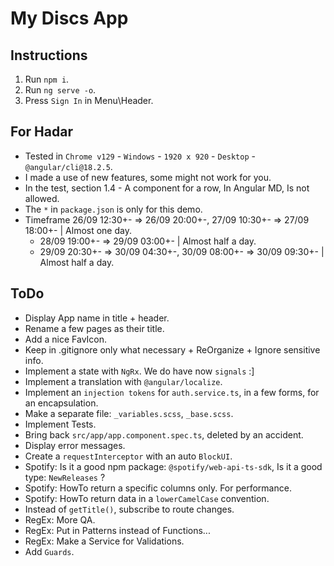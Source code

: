 # My Discs App

## Instructions
1. Run `npm i`.
2. Run `ng serve -o`.
3. Press `Sign In` in Menu\Header.

## For Hadar
- Tested in `Chrome v129` - `Windows` - `1920 x 920` - `Desktop` - `@angular/cli@18.2.5`.
- I made a use of new features, some might not work for you.
- In the test, section 1.4 - A component for a row, In Angular MD, Is not allowed.
- The `*` in `package.json` is only for this demo.
- Timeframe 26/09 12:30+- => 26/09 20:00+-, 27/09 10:30+- => 27/09 18:00+- | Almost one day.
  - 28/09 19:00+- => 29/09 03:00+- | Almost half a day.
  - 29/09 20:30+- => 30/09 04:30+-, 30/09 08:00+- => 30/09 09:30+- | Almost half a day.

## ToDo
- Display App name in title + header.
- Rename a few pages as their title.
- Add a nice FavIcon.
- Keep in .gitignore only what necessary + ReOrganize + Ignore sensitive info.
- Implement a state with `NgRx`. We do have now `signals` :]
- Implement a translation with `@angular/localize`.
- Implement an `injection tokens` for `auth.service.ts`, in a few forms, for an encapsulation.
- Make a separate file: `_variables.scss`, `_base.scss`.
- Implement Tests.
- Bring back `src/app/app.component.spec.ts`, deleted by an accident.
- Display error messages.
- Create a `requestInterceptor` with an auto `BlockUI`.
- Spotify: Is it a good npm package: `@spotify/web-api-ts-sdk`, Is it a good type: `NewReleases` ?
- Spotify: HowTo return a specific columns only. For performance.
- Spotify: HowTo return data in a `lowerCamelCase` convention.
- Instead of `getTitle()`, subscribe to route changes. 
- RegEx: More QA.
- RegEx: Put in Patterns instead of Functions...
- RegEx: Make a Service for Validations.
- Add `Guards`.